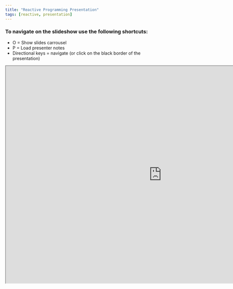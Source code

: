 ```yaml
---
title: "Reactive Programming Presentation"
tags: [reactive, presentation]
---
```


### To navigate on the slideshow use the following shortcuts:
- O = Show slides carrousel
- P = Load presenter notes
- Directional keys = navigate (or click on the black border of the presentation)

<iframe height="700px" width="1000px" src="http://rawgit.com/tiagodeoliveira/ReactiveProgrammingPresentation/master/presentation.html"/> 